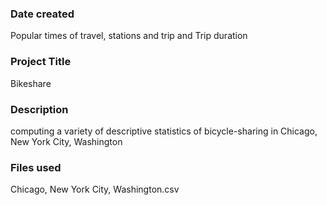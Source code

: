 ### Date created
Popular times of travel, stations and trip and Trip duration

### Project Title
Bikeshare

### Description
computing a variety of descriptive statistics of bicycle-sharing in Chicago, New York City, Washington

### Files used
Chicago, New York City, Washington.csv 

